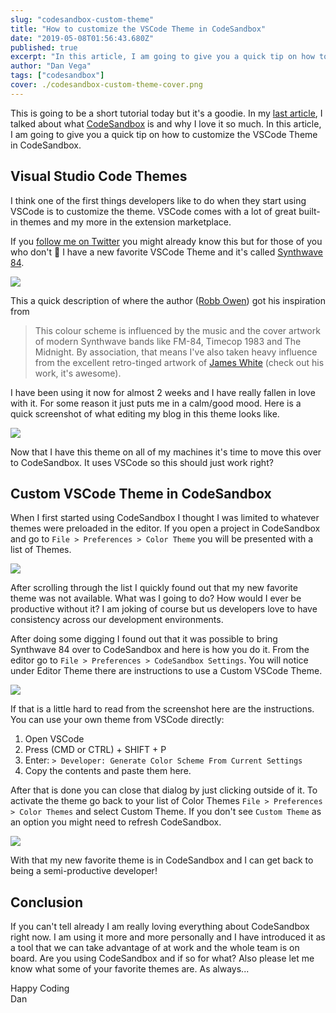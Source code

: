 ```yaml
---
slug: "codesandbox-custom-theme"
title: "How to customize the VSCode Theme in CodeSandbox"
date: "2019-05-08T01:56:43.680Z"
published: true
excerpt: "In this article, I am going to give you a quick tip on how to customize the VSCode Theme in CodeSandbox."
author: "Dan Vega"
tags: ["codesandbox"]
cover: ./codesandbox-custom-theme-cover.png
---
```


This is going to be a short tutorial today but it's a goodie. In my [last article](https://www.danvega.dev/blog/2019/05/02/gridsome-codesandbox-plugin), I talked about what [CodeSandbox](https://codesandbox.io/) is and why I love it so much. In this article, I am going to give you a quick tip on how to customize the VSCode Theme in CodeSandbox.

## Visual Studio Code Themes

I think one of the first things developers like to do when they start using VSCode is to customize the theme. VSCode comes with a lot of great built-in themes and my more in the extension marketplace.

If you [follow me on Twitter](https://twitter.com/therealdanvega) you might already know this but for those of you who don't 🤔 I have a new favorite VSCode Theme and it's called [Synthwave 84](https://github.com/robb0wen/synthwave-vscode).

![](./banner-2dbb41d1-cf07-49a7-8400-fd7c36a1c903.png)

This a quick description of where the author ([Robb Owen](https://github.com/robb0wen)) got his inspiration from

> This colour scheme is influenced by the music and the cover artwork of modern Synthwave bands like FM-84, Timecop 1983 and The Midnight. By association, that means I've also taken heavy influence from the excellent retro-tinged artwork of [James White](https://signalnoise.com/) (check out his work, it's awesome).

I have been using it now for almost 2 weeks and I have really fallen in love with it. For some reason it just puts me in a calm/good mood. Here is a quick screenshot of what editing my blog in this theme looks like.

![](./2019-05-07_21-32-19-dac6471f-8b43-44e3-9d48-850033cf3769.png)

Now that I have this theme on all of my machines it's time to move this over to CodeSandbox. It uses VSCode so this should just work right?

## Custom VSCode Theme in CodeSandbox

When I first started using CodeSandbox I thought I was limited to whatever themes were preloaded in the editor. If you open a project in CodeSandbox and go to `File > Preferences > Color Theme` you will be presented with a list of Themes.

![](./2019-05-07_21-10-20-2c7ccf1f-d37d-4c3f-8d3b-a18a3629e842.png)

After scrolling through the list I quickly found out that my new favorite theme was not available. What was I going to do? How would I ever be productive without it? I am joking of course but us developers love to have consistency across our development environments.

After doing some digging I found out that it was possible to bring Synthwave 84 over to CodeSandbox and here is how you do it. From the editor go to `File > Preferences > CodeSandbox Settings`. You will notice under Editor Theme there are instructions to use a Custom VSCode Theme.

![](./2019-05-07_21-18-45-cf7286cc-ca3e-4619-adac-f41efc3b63b8.png)

If that is a little hard to read from the screenshot here are the instructions. You can use your own theme from VSCode directly:

1. Open VSCode
2. Press (CMD or CTRL) + SHIFT + P
3. Enter: `> Developer: Generate Color Scheme From Current Settings`
4. Copy the contents and paste them here.

After that is done you can close that dialog by just clicking outside of it. To activate the theme go back to your list of Color Themes `File > Preferences > Color Themes` and select Custom Theme. If you don't see `Custom Theme` as an option you might need to refresh CodeSandbox.

![](./2019-05-07_21-27-34-ea6a37f1-d158-4440-aa51-a82e8fdad59d.png)

With that my new favorite theme is in CodeSandbox and I can get back to being a semi-productive developer!

## Conclusion

If you can't tell already I am really loving everything about CodeSandbox right now. I am using it more and more personally and I have introduced it as a tool that we can take advantage of at work and the whole team is on board. Are you using CodeSandbox and if so for what? Also please let me know what some of your favorite themes are. As always...

Happy Coding<br/>
Dan
